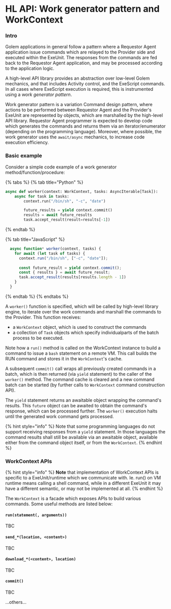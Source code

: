 # HL API: Work generator pattern and WorkContext

### Intro

Golem applications in general follow a pattern where a Requestor Agent application issue commands which are relayed to the Provider side and executed within the ExeUnit. The responses from the commands are fed back to the Requestor Agent application, and may be processed according to the application logic.

A high-level API library provides an abstraction over low-level Golem mechanics, and that includes Activity control, and the ExeScript commands. In all cases where ExeScript execution is required, this is instrumented using a _work generator pattern_.

Work generator pattern is a variation Command design pattern, where actions to be performed between Requestor Agent and the Provider's ExeUnit are represented by objects, which are marshalled by the high-level API library. Requestor Agent programmer is expected to develop code which generates the commands and returns them via an iterator/enumerator \(depending on the programming language\). Moreover, where possible, the work generator uses the `await/async` mechanics, to increase code execution efficiency.

### Basic example

Consider a simple code example of a work generator method/function/procedure:

{% tabs %}
{% tab title="Python" %}
```python
async def worker(context: WorkContext, tasks: AsyncIterable[Task]):
    async for task in tasks:
        context.run("/bin/sh", "-c", "date")

        future_results = yield context.commit()
        results = await future_results
        task.accept_result(result=results[-1])
```
{% endtab %}

{% tab title="JavaScript" %}
```javascript
  async function* worker(context, tasks) {
    for await (let task of tasks) {
      context.run("/bin/sh", ["-c", "date"]);
      
      const future_result = yield context.commit();
      const { results } = await future_result;
      task.accept_result(results[results.length - 1])
    }
  }
```
{% endtab %}
{% endtabs %}

A `worker()` function is specified, which will be called by high-level library engine, to iterate over the work commands and marshall the commands to the Provider. This function receives:

*  a `WorkContext` object, which is used to construct the commands
* a collection of `Task` objects which specify individualparts of the batch process to be executed.

Note how a `run()` method is called on the WorkContext instance to build a command to issue a `bash` statement on a remote VM. This call builds the RUN command and stores it in the `WorkContext`'s cache. 

A subsequent `commit()` call wraps all previously created commands in a batch, which is then returned \(via `yield` statement\) to the caller of the `worker()` method. The command cache is cleared and a new command batch can be started \(by further calls to `WorkContext` command construction API\).

The `yield` statement returns an awaitable object wrapping the command's results. This `future` object can be awaited to obtain the command's response, which can be processed further. The `worker()` execution halts until the generated work command gets processed.

{% hint style="info" %}
Note that some programming languages do not support receiving responses from a `yield` statement. In those languages the command results shall still be available via an awaitable object, available either from the command object itself, or from the `WorkContext`.
{% endhint %}

### WorkContext APIs

{% hint style="info" %}
**Note** that implementation of WorkContext APIs is specific to a ExeUnit/runtime which we communicate with. Ie. run\(\) on VM runtime means calling a shell command, while in a different ExeUnit it may have a different semantic, or may not be implemented at all.
{% endhint %}

The `WorkContext` is a facade which exposes APIs to build various commands. Some useful methods are listed below:

#### `run(statement(, arguments))`

TBC

#### `send_*(location, <content>)`

TBC

#### `download_*(<content>, location)`

TBC

#### `commit()`

TBC

...others...



